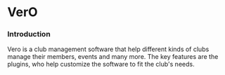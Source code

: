 # VerO

### Introduction

Vero is a club management software that help different kinds of clubs manage their members, events and many more. The
key features are the plugins, who help customize the software to fit the club's needs.